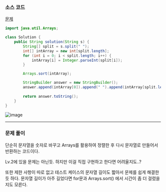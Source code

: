 ### 소스 코드

[문제](https://school.programmers.co.kr/learn/courses/30/lessons/12939)

```java
import java.util.Arrays;

class Solution {
    public String solution(String s) {
        String[] split = s.split(" ");
        int[] intArray = new int[split.length];
        for (int i = 0; i < split.length; i++) {
            intArray[i] = Integer.parseInt(split[i]);
        }

        Arrays.sort(intArray);

        StringBuilder answer = new StringBuilder();
        answer.append(intArray[0]).append(" ").append(intArray[split.length - 1]);
        
        return answer.toString();
    }
}
```

![image](https://github.com/Drum-J/algorithm/assets/102205699/0a296dca-7f00-48ab-8e13-2d00f4cbdd72)


---

### 문제 풀이

단순히 문자열을 숫자로 바꾸고 Arrays를 활용하여 정렬한 후 다시 문자열로 만들어서 반환하는 코드이다.

Lv.2에 있을 문제는 아닌듯. 하지만 이걸 직접 구현하고 한다면 어려울지도..? 

또한 제한 사항이 따로 없고 테스트 케이스의 문자열 길이도 짧아서 문제를 쉽게 해결한 듯 하다. 문자열 길이가 아주 길었다면 for문과 Arrays.sort() 에서 시간이 좀 더 걸렸을지도 모른다.
